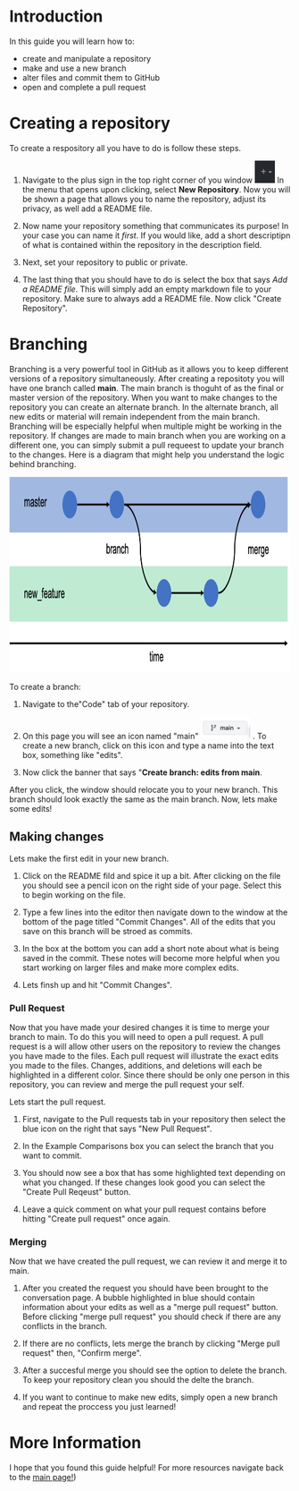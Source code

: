 # Introduction

In this guide you will learn how to: 
 - create and manipulate a repository
 - make and use a new branch 
 - alter files and commit them to GitHub
 - open and complete a pull request 

# Creating a repository
To create a respository all you have to do is  follow these steps. 

1. Navigate to the plus sign in the top right corner of you window <img src = "/images/plus_sign.png" height = 40>  In the menu that opens upon clicking, select **New Repository**. Now you will be shown a page that allows you to name the repository, adjust its privacy, as well add a README file. 


2. Now name your repository something that communicates its purpose! In your case you can name it *first*. If you would like, add a short descriptipn of what is contained within the repository in the description field. 

3. Next, set your repository to public or private. 

4. The last thing that you should have to do is select the box that says *Add a README file*. This will simply add an empty markdown file to your repository. Make sure to always add a README file. Now click "Create Repository". 

# Branching

Branching is a very powerful tool in GitHub as it allows you to keep different versions of a repository simultaneously. After creating a repositoty you will  have one branch called **main**. The main branch is thoguht of as the final or master version of the repository.  When you want to make changes to the repository you can create an alternate branch.  In the alternate branch, all new edits or material will remain independent from the main branch. Branching will be especially helpful when multiple might be working in the repository. If changes are made to main branch when you are working on a different one, you can simply submit a pull requeest to update your branch to the changes. Here is a diagram that might help you understand the logic behind branching. 

 <img src = "/images/git_branch_merge.png" height = "350"> 

To create a branch:
1. Navigate to the"Code" tab of your repository.

2.  On this page you will see an icon named "main" <img src = "/images/main.png" height = 40>  . To create a new branch, click on this icon and type a name into the text box, something like "edits". 

3.  Now click the banner that says "**Create branch: edits from main**.

After you click, the window should relocate you to your new branch. This branch should look exactly the same as the main branch. Now, lets make some edits! 

## Making changes 


Lets make the first edit in your new branch. 

1. Click on the README fild and spice it up a bit. After clicking on the file you should see a pencil icon on the right side of your page. Select this to begin working on the file. 

2. Type a few lines into the editor then navigate down to the window at the bottom of the page titled "Commit Changes". All of the edits that you save on this branch will be stroed as commits. 

3. In the box at the bottom you can add a short note about what is being saved in the commit. These notes will become more helpful when you start working on larger files and make more complex edits. 

4. Lets finsh up and hit "Commit Changes". 

### Pull Request

Now that you have made your desired changes it is time to merge your branch to main. To do this you will need to open a pull request. A pull request is a will allow other users on the repository to review the changes you have made to the files. Each pull request will illustrate the exact edits you made to the files. Changes, additions, and deletions will each be highlighted in a different color. Since there should be only one person in this repository, you can review and merge the pull request your self. 

Lets start the pull request.
1. First, navigate to the Pull requests tab in your repository then select the blue icon on the right that says "New Pull Request". 

2. In the Example Comparisons box you can select the branch that you want to commit. 

3. You should now see a box that has some highlighted text depending on what you changed. If these changes look good you can select the "Create Pull Reqeust" button. 

4. Leave a quick comment on what your pull request contains before hitting "Create pull request" once again. 
 
### Merging

Now that we have created the pull request, we can review it and merge it to main. 

1. After you created the request you should have been brought to the conversation page. A bubble highlighted in blue should contain information about your edits as well as a "merge pull request" button. Before clicking "merge pull request" you should check if there are any conflicts in the branch.

2. If there are no conflicts, lets merge the branch by clicking "Merge pull request" then, "Confirm merge". 

3. After a succesful merge you should see the option to delete the branch. To keep your repository clean you should the delte the branch. 

4. If you want to continue to make new edits, simply open a new branch and repeat the proccess you just learned! 

# More Information
I hope that you found this guide helpful! For more resources navigate back to the [main page!](https://github.com/nmcdowell00/python_for_the_datajam/tree/main/GitHub_Introduction))
